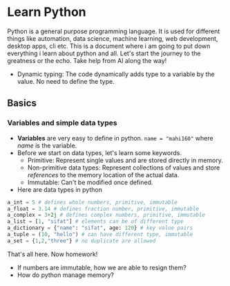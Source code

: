 # Learn Python
Python is a general purpose programming language. It is used for different things like automation, data science, machine learning, web development, desktop apps, cli etc. This is a document where i am going to put down everything i learn about python and all. Let's start the journey to the greatness or the echo. Take help from AI along the way!
- Dynamic typing: The code dynamically adds type to a variable by the value. No need to define the type.

## Basics
### Variables and simple data types
- **Variables** are very easy to define in python. `name = "mahi160"` where *name* is the variable.
- Before we start on data types, let's learn some keywords. 
  - Primitive: Represent single values and are stored directly in memory.
  - Non-primitive data types: Represent collections of values and store *references* to the memory location of the actual data.
  - Immutable: Can't be modified once defined.
- Here are data types in python
```python
a_int = 5 # defines whole numbers, primitive, immutable
a_float = 3.14 # defines fraction number, primitive, immutable
a_complex = 3+2j # defines complex numbers, primitive, immutable
a_list = [1, "sifat"] # elements can be of different type
a_dictionary = {"name": "sifat", age: 120} # key value pairs
a_tuple = (10, "hello") # can have different type, immutable
a_set = {1,2,"three"} # no duplicate are allowed
```
That's all here. Now homework!
- If numbers are immutable, how we are able to resign them?
- How do python manage memory?